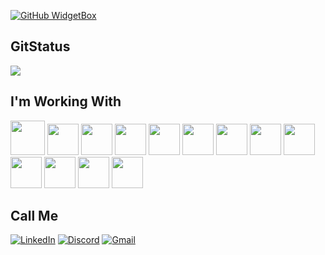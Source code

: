 
[![GitHub WidgetBox](https://github-widgetbox.vercel.app/api/profile?username=fadadoc&data=followers,repositories,stars,commits&theme=darkmode)](https://github.com/fadadoc/github-widgetbox)

<h2 color=red>GitStatus</h2>

<img src="https://github-readme-stats-git-masterrstaa-rickstaa.vercel.app/api/top-langs/?username=fadadoc&layout=compact&bg_color=000&border_color=30A3DC&title_color=E94D5F&text_color=FFF">

<h2 color=red>I'm Working With</h2>

<div display=flex>
  <img src="https://cdn.jsdelivr.net/gh/devicons/devicon@latest/icons/java/java-original.svg" width=55>
  <img src="https://cdn.jsdelivr.net/gh/devicons/devicon@latest/icons/c/c-original.svg" width=50>
  <img src="https://cdn.jsdelivr.net/gh/devicons/devicon@latest/icons/cplusplus/cplusplus-original.svg" width=50>
  <img src="https://cdn.jsdelivr.net/gh/devicons/devicon@latest/icons/javascript/javascript-original.svg" width=50>
  <img src="https://cdn.jsdelivr.net/gh/devicons/devicon@latest/icons/css3/css3-original.svg" width=50>
  <img src="https://cdn.jsdelivr.net/gh/devicons/devicon@latest/icons/html5/html5-original.svg" width=50>
  <img src="https://cdn.jsdelivr.net/gh/devicons/devicon@latest/icons/maven/maven-original.svg" width=50>
  <img src="https://cdn.jsdelivr.net/gh/devicons/devicon@latest/icons/python/python-original.svg" width=50>
  <img src="https://cdn.jsdelivr.net/gh/devicons/devicon@latest/icons/matplotlib/matplotlib-original.svg" width=50>
  <img src="https://cdn.jsdelivr.net/gh/devicons/devicon@latest/icons/react/react-original.svg" width=50>
  <img src="https://cdn.jsdelivr.net/gh/devicons/devicon@latest/icons/postman/postman-original.svg" width=50>
  <img src="https://cdn.jsdelivr.net/gh/devicons/devicon@latest/icons/vscode/vscode-original.svg" width=50>
  <img src="https://cdn.jsdelivr.net/gh/devicons/devicon@latest/icons/eclipse/eclipse-original.svg" width=50>
</div>

<h2 color=red>Call Me</h2>

[![LinkedIn](https://img.shields.io/badge/LinkedIn-0077B5?style=for-the-badge&logo=linkedin&logoColor=white)](https://www.linkedin.com/in/joão-douglas-dantas-a48a16247)
[![Discord](https://img.shields.io/badge/Discord-7289DA?style=for-the-badge&logo=discord&logoColor=white)](https://discord.com/channels/@fadadoc/)
[![Gmail](https://img.shields.io/badge/Gmail-333333?style=for-the-badge&logo=gmail&logoColor=red)](mailto:joao.douglas226@gmail.com)
